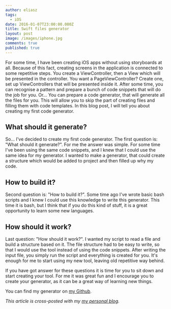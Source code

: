 ```yaml
---
author: eliasz
tags:
  - iOS
date: 2016-01-07T23:00:00.000Z
title: Swift files generator
layout: post
image: /images/iphone.jpg
comments: true
published: true
---
```

For some time, I have been creating iOS apps without using storyboards at all. Because of this fact, creating screens in the application is connected to some repetitive steps. You create a ViewController, then a View which will be presented in the controller. You want a PageViewController? Create one, set up ViewControllers that will be presented inside it. After some time, you can recognise a pattern and prepare a bunch of code snippets that will do the job for you. Or... You can prepare a code generator, that will generate all the files for you. This will allow you to skip the part of creating files and filling them with code templates. In this blog post, I will tell you about creating my first code generator.

## What should it generate?

So... I've decided to create my first code generator. The first question is: "What should it generate?". For me the answer was simple. For some time I've been using the same code snippets, and I knew that I could use the same idea for my generator. I wanted to make a generator, that could create a structure which would be added to project and then filled up why my code. 

## How to build it?

Second question is: "How to build it?". Some time ago I've wrote basic bash scripts and I knew I could use this knowledge to write this generator. This time it is bash, but I think that if you do this kind of stuff, it is a great opportunity to learn some new languages.

## How should it work?

Last question: "How should it work?". I wanted my script to read a file and build a structure based on it. The file structure had to be easy to write, so that I would use the tool instead of using the code snippets. After writing the input file, you simply run the script and everything is created for you. It's enough for me to start using my new tool, leaving old repetitive way behind.

If you have got answer for these questions it is time for you to sit down and start creating your tool. For me it was great fun and I encourage you to create your generator, as it can be a great way of learning new things.

You can find my generator on [my Github](https://github.com/Eluss/SwiftFilesGenerator).

*This article is cross-posted with my [my personal blog](http://eluss.github.io/).*